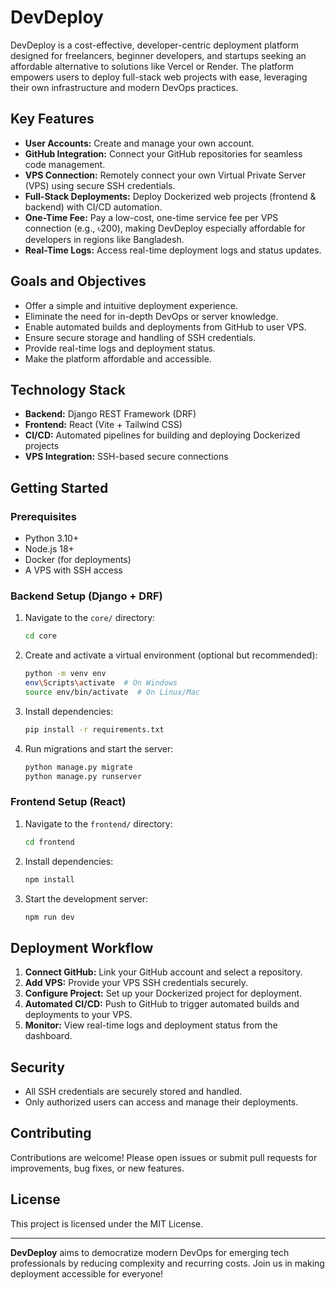 # DevDeploy

DevDeploy is a cost-effective, developer-centric deployment platform designed for freelancers, beginner developers, and startups seeking an affordable alternative to solutions like Vercel or Render. The platform empowers users to deploy full-stack web projects with ease, leveraging their own infrastructure and modern DevOps practices.

## Key Features

- **User Accounts:** Create and manage your own account.
- **GitHub Integration:** Connect your GitHub repositories for seamless code management.
- **VPS Connection:** Remotely connect your own Virtual Private Server (VPS) using secure SSH credentials.
- **Full-Stack Deployments:** Deploy Dockerized web projects (frontend & backend) with CI/CD automation.
- **One-Time Fee:** Pay a low-cost, one-time service fee per VPS connection (e.g., ৳200), making DevDeploy especially affordable for developers in regions like Bangladesh.
- **Real-Time Logs:** Access real-time deployment logs and status updates.

## Goals and Objectives

- Offer a simple and intuitive deployment experience.
- Eliminate the need for in-depth DevOps or server knowledge.
- Enable automated builds and deployments from GitHub to user VPS.
- Ensure secure storage and handling of SSH credentials.
- Provide real-time logs and deployment status.
- Make the platform affordable and accessible.

## Technology Stack

- **Backend:** Django REST Framework (DRF)
- **Frontend:** React (Vite + Tailwind CSS)
- **CI/CD:** Automated pipelines for building and deploying Dockerized projects
- **VPS Integration:** SSH-based secure connections

## Getting Started

### Prerequisites
- Python 3.10+
- Node.js 18+
- Docker (for deployments)
- A VPS with SSH access

### Backend Setup (Django + DRF)
1. Navigate to the `core/` directory:
   ```sh
   cd core
   ```
2. Create and activate a virtual environment (optional but recommended):
   ```sh
   python -m venv env
   env\Scripts\activate  # On Windows
   source env/bin/activate  # On Linux/Mac
   ```
3. Install dependencies:
   ```sh
   pip install -r requirements.txt
   ```
4. Run migrations and start the server:
   ```sh
   python manage.py migrate
   python manage.py runserver
   ```

### Frontend Setup (React)
1. Navigate to the `frontend/` directory:
   ```sh
   cd frontend
   ```
2. Install dependencies:
   ```sh
   npm install
   ```
3. Start the development server:
   ```sh
   npm run dev
   ```

## Deployment Workflow
1. **Connect GitHub:** Link your GitHub account and select a repository.
2. **Add VPS:** Provide your VPS SSH credentials securely.
3. **Configure Project:** Set up your Dockerized project for deployment.
4. **Automated CI/CD:** Push to GitHub to trigger automated builds and deployments to your VPS.
5. **Monitor:** View real-time logs and deployment status from the dashboard.

## Security
- All SSH credentials are securely stored and handled.
- Only authorized users can access and manage their deployments.

## Contributing
Contributions are welcome! Please open issues or submit pull requests for improvements, bug fixes, or new features.

## License
This project is licensed under the MIT License.

---

**DevDeploy** aims to democratize modern DevOps for emerging tech professionals by reducing complexity and recurring costs. Join us in making deployment accessible for everyone!
